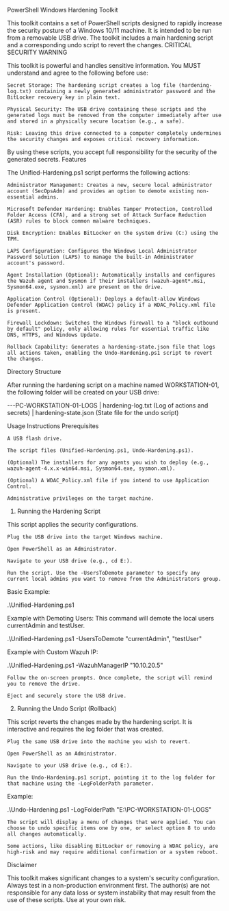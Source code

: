 PowerShell Windows Hardening Toolkit

This toolkit contains a set of PowerShell scripts designed to rapidly increase the security posture of a Windows 10/11 machine. It is intended to be run from a removable USB drive. The toolkit includes a main hardening script and a corresponding undo script to revert the changes.
CRITICAL SECURITY WARNING

This toolkit is powerful and handles sensitive information. You MUST understand and agree to the following before use:

    Secret Storage: The hardening script creates a log file (hardening-log.txt) containing a newly generated administrator password and the BitLocker recovery key in plain text.

    Physical Security: The USB drive containing these scripts and the generated logs must be removed from the computer immediately after use and stored in a physically secure location (e.g., a safe).

    Risk: Leaving this drive connected to a computer completely undermines the security changes and exposes critical recovery information.

By using these scripts, you accept full responsibility for the security of the generated secrets.
Features

The Unified-Hardening.ps1 script performs the following actions:

    Administrator Management: Creates a new, secure local administrator account (SecOpsAdm) and provides an option to demote existing non-essential admins.

    Microsoft Defender Hardening: Enables Tamper Protection, Controlled Folder Access (CFA), and a strong set of Attack Surface Reduction (ASR) rules to block common malware techniques.

    Disk Encryption: Enables BitLocker on the system drive (C:) using the TPM.

    LAPS Configuration: Configures the Windows Local Administrator Password Solution (LAPS) to manage the built-in Administrator account's password.

    Agent Installation (Optional): Automatically installs and configures the Wazuh agent and Sysmon if their installers (wazuh-agent*.msi, Sysmon64.exe, sysmon.xml) are present on the drive.

    Application Control (Optional): Deploys a default-allow Windows Defender Application Control (WDAC) policy if a WDAC_Policy.xml file is present.

    Firewall Lockdown: Switches the Windows Firewall to a "block outbound by default" policy, only allowing rules for essential traffic like DNS, HTTPS, and Windows Update.

    Rollback Capability: Generates a hardening-state.json file that logs all actions taken, enabling the Undo-Hardening.ps1 script to revert the changes.

Directory Structure

After running the hardening script on a machine named WORKSTATION-01, the following folder will be created on your USB drive:

\---PC-WORKSTATION-01-LOGS
    |   hardening-log.txt       (Log of actions and secrets)
    |   hardening-state.json    (State file for the undo script)

Usage Instructions
Prerequisites

    A USB flash drive.

    The script files (Unified-Hardening.ps1, Undo-Hardening.ps1).

    (Optional) The installers for any agents you wish to deploy (e.g., wazuh-agent-4.x.x-win64.msi, Sysmon64.exe, sysmon.xml).

    (Optional) A WDAC_Policy.xml file if you intend to use Application Control.

    Administrative privileges on the target machine.

1. Running the Hardening Script

This script applies the security configurations.

    Plug the USB drive into the target Windows machine.

    Open PowerShell as an Administrator.

    Navigate to your USB drive (e.g., cd E:).

    Run the script. Use the -UsersToDemote parameter to specify any current local admins you want to remove from the Administrators group.

Basic Example:

.\Unified-Hardening.ps1

Example with Demoting Users:
This command will demote the local users currentAdmin and testUser.

.\Unified-Hardening.ps1 -UsersToDemote "currentAdmin", "testUser"

Example with Custom Wazuh IP:

.\Unified-Hardening.ps1 -WazuhManagerIP "10.10.20.5"

    Follow the on-screen prompts. Once complete, the script will remind you to remove the drive.

    Eject and securely store the USB drive.

2. Running the Undo Script (Rollback)

This script reverts the changes made by the hardening script. It is interactive and requires the log folder that was created.

    Plug the same USB drive into the machine you wish to revert.

    Open PowerShell as an Administrator.

    Navigate to your USB drive (e.g., cd E:).

    Run the Undo-Hardening.ps1 script, pointing it to the log folder for that machine using the -LogFolderPath parameter.

Example:

.\Undo-Hardening.ps1 -LogFolderPath "E:\PC-WORKSTATION-01-LOGS"

    The script will display a menu of changes that were applied. You can choose to undo specific items one by one, or select option 8 to undo all changes automatically.

    Some actions, like disabling BitLocker or removing a WDAC policy, are high-risk and may require additional confirmation or a system reboot.

Disclaimer

This toolkit makes significant changes to a system's security configuration. Always test in a non-production environment first. The author(s) are not responsible for any data loss or system instability that may result from the use of these scripts. Use at your own risk.
